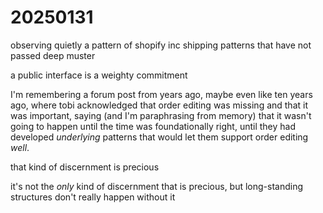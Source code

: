 # 20250131

observing quietly a pattern of shopify inc shipping patterns that have not passed deep muster

a public interface is a weighty commitment

I'm remembering a forum post from years ago, maybe even like ten years ago, where tobi acknowledged that order editing was missing and that it was important, saying (and I'm paraphrasing from memory) that it wasn't going to happen until the time was foundationally right, until they had developed _underlying_ patterns that would let them support order editing _well_.

that kind of discernment is precious

it's not the _only_ kind of discernment that is precious, but long-standing structures don't really happen without it
